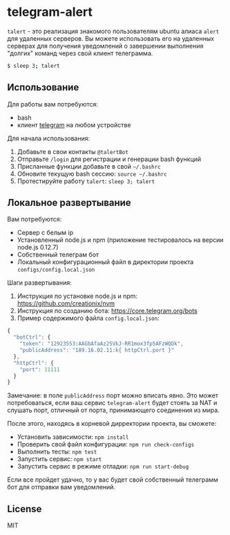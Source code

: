 # telegram-alert

`talert` - это реализация знакомого пользователям ubuntu алиаса `alert` для удаленных серверов.
Вы можете использовать его на удаленных серверах для получения уведомлений о завершении выполнения "долгих" команд через свой клиент телеграмма.

```bash
$ sleep 3; talert
```

## Использование
Для работы вам потребуются:
 * bash 
 * клиент [telegram](https://telegram.me/) на любом устройстве

Для начала использования:

1. Добавьте в свои контакты `@talertBot`
2. Отправьте `/login` для регистрации и генерации bash функций
3. Присланные функции добавьте в свой `~/.bashrc`
4. Обновите текущую bash сессию: `source ~/.bashrc`
5. Протестируйте работу `talert`: `sleep 3; talert`

## Локальное развертывание

Вам потребуются:
 * Сервер с белым ip
 * Установленный node.js и npm (приложение тестировалось на версии node.js 0.12.7)
 * Собственный телеграм бот
 * Локальный конфигурационный файл в директории проекта `configs/config.local.json`

Шаги развертывания:

1. Инструкция по установке node.js и npm: https://github.com/creationix/nvm
2. Инструкция по созданию бота: https://core.telegram.org/bots
3. Пример содержимого файла `config.local.json`: 
```js
{
  "botCtrl": {
    "token": "12923553:AAGbAfaAz25VkJ-RR1mox3fp5AFzWQDk",
    "publicAddress": "189.16.02.11:k{ httpCtrl.port }"
  },
  "httpCtrl": {
    "port": 11111
  }
}
```
 
Замечание: в поле `publicAddress` порт можно вписать явно.
Это может потребоваться, если ваш сервис `telegram-alert` будет стоять за NAT и слушать порт, отличный от порта, принимающего соединения из мира. 

После этого, находясь в корневой дирректории проекта, вы сможете:
 * Установить зависимости: `npm install`
 * Проверить свой файл конфигурации: `npm run check-configs`
 * Выполнить тесты: `npm test`
 * Запустить сервис: `npm start`
 * Запустить сервис в режиме отладки: `npm run start-debug`

Если все пройдет удачно, то у вас будет свой собственный телеграмм бот для отправки вам уведомлений.

## License

MIT
